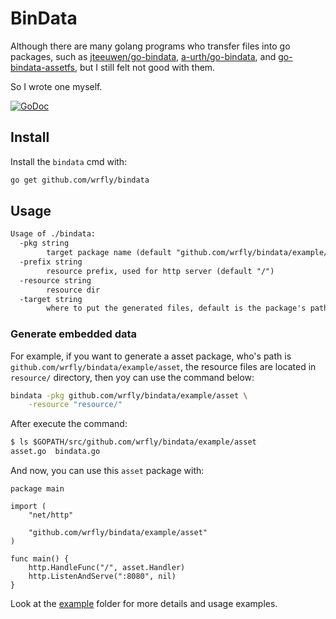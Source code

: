 # BinData

Although there are many golang programs who transfer files into go
packages, such as [jteeuwen/go-bindata](https://github.com/jteeuwen/go-bindata),
[a-urth/go-bindata](https://github.com/a-urth/go-bindata), and
[go-bindata-assetfs](https://github.com/elazarl/go-bindata-assetfs), but I still
felt not good with them.

So I wrote one myself.

[![GoDoc](https://godoc.org/github.com/wrfly/bindata/lib?status.svg)](https://godoc.org/github.com/wrfly/bindata/lib)

## Install

Install the `bindata` cmd with:

```bash
go get github.com/wrfly/bindata
```

## Usage

```txt
Usage of ./bindata:
  -pkg string
        target package name (default "github.com/wrfly/bindata/example/asset")
  -prefix string
        resource prefix, used for http server (default "/")
  -resource string
        resource dir
  -target string
        where to put the generated files, default is the package's path
```

### Generate embedded data

For example, if you want to generate a asset package, who's path
is `github.com/wrfly/bindata/example/asset`, the resource files are
located in `resource/` directory, then yoy can use the command below:

```bash
bindata -pkg github.com/wrfly/bindata/example/asset \
    -resource "resource/"
```

After execute the command:

```txt
$ ls $GOPATH/src/github.com/wrfly/bindata/example/asset
asset.go  bindata.go
```

And now, you can use this `asset` package with:

```golang
package main

import (
    "net/http"

    "github.com/wrfly/bindata/example/asset"
)

func main() {
    http.HandleFunc("/", asset.Handler)
    http.ListenAndServe(":8080", nil)
}
```

Look at the [example](example) folder for more details and usage examples.